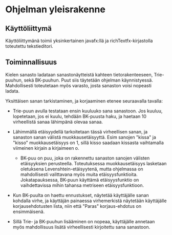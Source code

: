 # Ohjelman yleisrakenne
## Käyttöliittymä
Käyttöliittymänä toimii yksinkertainen javafx:llä ja richTextfx-kirjastolla toteutettu tekstieditori. 

## Toiminnallisuus
Kielen sanasto ladataan sanastonäytteistä kahteen tietorakenteeseen, Trie-puuhun, sekä BK-puuhun. Puut siis täytetään ohjelman käynnistyessä. Mahdollisesti toteutetaan myös varasto, josta sanaston voisi nopeasti ladata.

Yksittäisen sanan tarkistaminen, ja korjaaminen etenee seuraavalla tavalla:
- Trie-puun avulla testataan ensin kuuluuko sana sanastoon. Jos kuuluu, lopetetaan, jos ei kuulu, tehdään BK-puusta haku, ja haetaan 10 virheellistä sanaa lähimpänä olevaa sanaa.
- Lähimmällä etäisyydellä tarkoitetaan tässä virheellisen sanan, ja sanaston sanan välistä muokkausetäisyyttä. Esim sanojen "kissa" ja "kisso" muokkausetäisyys on 1, sillä kisso saadaan kissasta vaihtamalla viimeinen kirjain a kirjaimeen o.
  - BK-puu on puu, joka on rakennettu sanaston sanojen välisten etäisyyksien perusteella. Toteutuksessa muokkausetäisyys lasketaan oletuksena Levenshtein-etäisyytenä, mutta ohjelmassa on mahdollisesti valittavana myös muita etäisyysfunktioita. Jokatapauksessa, BK-puun käyttämä etäisyysfunktio on vaihdettavissa mihin tahansa metriseen etäisyysfunktioon.

  
- Kun BK-puulta on haettu ennustukset, näytetää käyttäjälle sanan kohdalla virhe, ja käyttäjän painaessa virhemerkistä näytetään käyttäjälle korjausehdotusten lista, niin että "Paras" korjaus-ehdotus on ensimmäisenä.
- Sillä Trie- ja BK-puuhun lisääminen on nopeaa, käyttäjälle annetaan myös mahdollisuus lisätä virheellisesti kirjoitettu sana sanastoon. 
